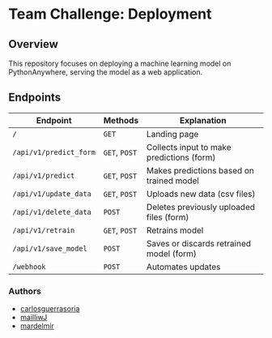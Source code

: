 # Team Challenge: Deployment

## Overview

This repository focuses on deploying a machine learning model on PythonAnywhere, serving the model as a web application.


## Endpoints

| Endpoint               | Methods       | Explanation                               |
| ---------------------- | ------------- | ----------------------------------------- |
| `/`                    | `GET`         | Landing page                              |
| `/api/v1/predict_form` | `GET`, `POST` | Collects input to make predictions (form) |
| `/api/v1/predict`      | `GET`, `POST` | Makes predictions based on trained model  |
| `/api/v1/update_data`  | `GET`, `POST` | Uploads new data (csv files)              |
| `/api/v1/delete_data`  | `POST`        | Deletes previously uploaded files (form)  |
| `/api/v1/retrain`      | `GET`, `POST` | Retrains model                            |
| `/api/v1/save_model`   | `POST`        | Saves or discards retrained model (form)  |
| `/webhook`             | `POST`        | Automates updates                         |


### Authors
- [carlosguerrasoria](https://github.com/carlosguerrasoria)
- [mailliwJ](https://github.com/mailliwJ)
- [mardelmir](https://github.com/mardelmir)